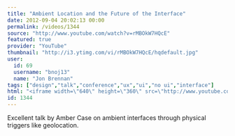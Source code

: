 ```yaml
---
title: "Ambient Location and the Future of the Interface"
date: 2012-09-04 20:02:13 00:00
permalink: /videos/1344
source: "http://www.youtube.com/watch?v=rMBOkW7HQcE"
featured: true
provider: "YouTube"
thumbnail: "http://i3.ytimg.com/vi/rMBOkW7HQcE/hqdefault.jpg"
user:
  id: 69
  username: "bnoj13"
  name: "Jon Brennan"
tags: ["design","talk","conference","ux","ui","no ui","interface"]
html: "<iframe width=\"640\" height=\"360\" src=\"http://www.youtube.com/embed/rMBOkW7HQcE?wmode=transparent&fs=1&feature=oembed\" frameborder=\"0\" allowfullscreen></iframe>"
id: 1344
---
```


Excellent talk by Amber Case on ambient interfaces through physical triggers like geolocation.